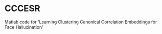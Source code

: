 # CCCESR
Matlab code for 'Learning Clustering Canonical Correlation Embeddings for Face Hallucination'
